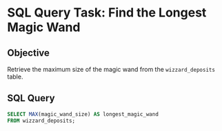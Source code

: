 # SQL Query Task: Find the Longest Magic Wand

## Objective
Retrieve the maximum size of the magic wand from the `wizzard_deposits` table.

## SQL Query

```sql
SELECT MAX(magic_wand_size) AS longest_magic_wand
FROM wizzard_deposits;
